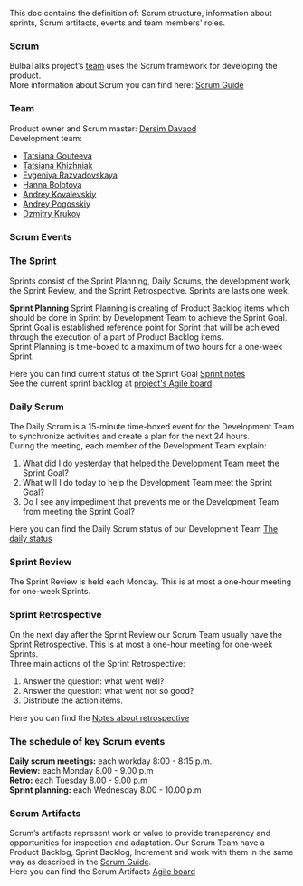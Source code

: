This doc contains the definition of: Scrum structure, information about sprints, Scrum artifacts, events and team members' roles.   

### Scrum 
BulbaTalks project’s [team](#team) uses the Scrum framework for developing the product.  
More information about Scrum you can find here: [Scrum Guide](https://www.scrumguides.org/docs/scrumguide/v2017/2017-Scrum-Guide-US.pdf#zoom=100)    

### Team

Product owner and Scrum master: [Dersim Davaod](https://github.com/dersim-davaod)  
Development team:  
 - [Tatsiana Gouteeva](https://github.com/TatsianaGouteeva)
 - [Tatsiana Khizhniak](https://github.com/badpanda13)
 - [Evgeniya Razvadovskaya](https://github.com/Iweinrazvadovskaya)
 - [Hanna Bolotova](https://github.com/Hannabolotova)
 - [Andrey Kovalevskiy](https://github.com/AndreyKovalevskiy)
 - [Andrey Pogosskiy](https://github.com/BongDiDong)
 - [Dzmitry Krukov](https://github.com/silvaby)

### **Scrum Events**    
### The Sprint    

Sprints consist of the Sprint Planning, Daily Scrums, the development work, the Sprint Review, and the Sprint Retrospective. Sprints are lasts one week.  

**Sprint Planning**
Sprint Planning is creating of Product Backlog items which should be done in Sprint by Development Team to achieve the Sprint Goal.  
Sprint Goal is established reference point for Sprint that will be achieved through the execution of a part of Product Backlog items.   
Sprint Planning is time-boxed to a maximum of two hours for a one-week Sprint.  

Here you can find current status of the Sprint Goal [Sprint notes](https://docs.google.com/document/d/1PxbVa85ZyZQN0tlnibdIgxR1PC301dWRXumpPnWi33w/edit)  
See the current sprint backlog at [project's Agile board](https://github.com/dersim-davaod/CocoaHeads-iOS-School-Twitter-project/projects/1)   

### Daily Scrum  
The Daily Scrum is a 15-minute time-boxed event for the Development Team to synchronize activities and create a plan for the next 24 hours.   
During the meeting, each member of the Development Team explain:  
1. What did I do yesterday that helped the Development Team meet the Sprint Goal?  
2. What will I do today to help the Development Team meet the Sprint Goal?  
3. Do I see any impediment that prevents me or the Development Team from meeting the
Sprint Goal?   

Here you can find the Daily Scrum status of our Development Team [The daily status](https://docs.google.com/spreadsheets/d/1swL2wWhy6hZb2XJzyvXoQbx3UiBeuGJYmSXoTl4N0NA/edit#gid=0)   

### Sprint Review  
The Sprint Review is held each Monday. This is at most a one-hour meeting for one-week Sprints.

### Sprint Retrospective  
On the next day after the Sprint Review our Scrum Team usually have the Sprint Retrospective. This is at most a one-hour meeting for one-week Sprints.  
Three main actions of the Sprint Retrospective:   
1. Answer the question: what went well?    
2. Answer the question: what went not so good?    
3. Distribute the action items.  
  
Here you can find the [Notes about retrospective](https://docs.google.com/spreadsheets/d/17-9C6O2Z3nYUSz6iaBnfQODPEN3vocRj19LgzYjfdxg/edit#gid=0)

### The schedule of key Scrum events  

**Daily scrum meetings:** each workday 8:00 - 8:15 p.m.      
**Review:** each Monday 8.00 - 9.00 p.m    
**Retro:** each Tuesday 8.00 - 9.00 p.m   
**Sprint planning:** each Wednesday 8.00 - 10.00 p.m   

### **Scrum Artifacts**   
Scrum’s artifacts represent work or value to provide transparency and opportunities for inspection and adaptation. Our Scrum Team have a Product Backlog, Sprint Backlog, Increment and work with them in the same way as described in the [Scrum Guide](https://www.scrumguides.org/docs/scrumguide/v1/scrum-guide-us.pdf).      
Here you can find the Scrum Artifacts [Agile board](https://github.com/dersim-davaod/CocoaHeads-iOS-School-Twitter-project/projects/1)  